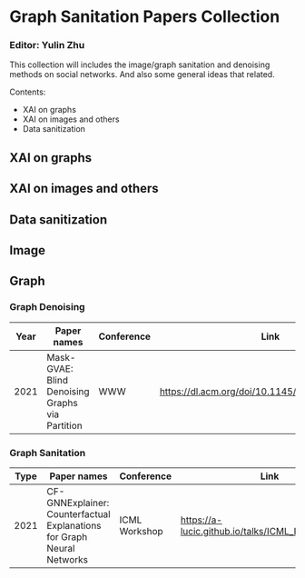 # Graph Sanitation Papers Collection
### Editor: Yulin Zhu
This collection will includes the image/graph sanitation and denoising methods on social networks. And also some general ideas that related.  

Contents:
- XAI on graphs
- XAI on images and others
- Data sanitization 

## XAI on graphs
## XAI on images and others
## Data sanitization

## Image
## Graph
### Graph Denoising

| Year | Paper names | Conference | Link | Issue |
| ------ | ------ | ------ | ------ | ------ | 
| 2021 | Mask-GVAE: Blind Denoising Graphs via Partition | WWW | https://dl.acm.org/doi/10.1145/3442381.3449899 | mincut loss + masked gvae |

### Graph Sanitation

| Type | Paper names | Conference |Link | Issue |
| ------ | ------ | ------| ------| ------|
| 2021 |CF-GNNExplainer: Counterfactual Explanations for Graph Neural Networks | ICML Workshop | https://a-lucic.github.io/talks/ICML_HILL_cfgnn.pdf |  |

